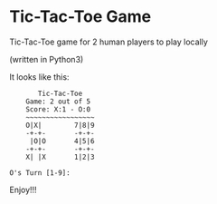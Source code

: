 # Tic-Tac-Toe Game

Tic-Tac-Toe game for 2 human players to play locally

(written in Python3)

It looks like this:

```
       Tic-Tac-Toe
    Game: 2 out of 5
    Score: X:1 - O:0
    ~~~~~~~~~~~~~~~~~
    O|X|        7|8|9
    -+-+-       -+-+-
     |O|O       4|5|6
    -+-+-       -+-+-
    X| |X       1|2|3

O's Turn [1-9]:
```

Enjoy!!!